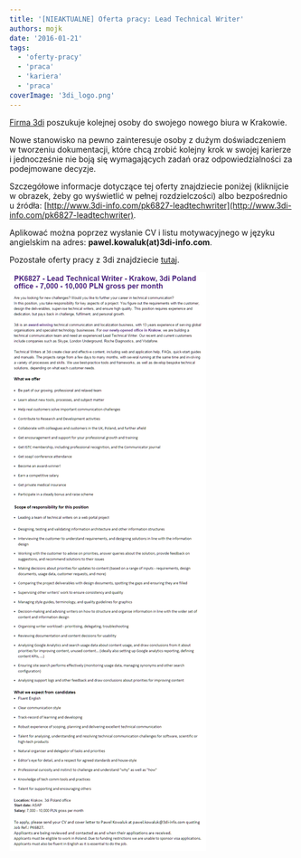 ```yaml
---
title: '[NIEAKTUALNE] Oferta pracy: Lead Technical Writer'
authors: mojk
date: '2016-01-21'
tags:
  - 'oferty-pracy'
  - 'praca'
  - 'kariera'
  - 'praca'
coverImage: '3di_logo.png'
---
```


[Firma 3di](http://www.3di-info.com/) poszukuje kolejnej osoby do swojego nowego
biura w Krakowie.

<!--truncate-->

Nowe stanowisko na pewno zainteresuje osoby z dużym doświadczeniem w tworzeniu
dokumentacji, które chcą zrobić kolejny krok w swojej karierze i jednocześnie
nie boją się wymagających zadań oraz odpowiedzialności za podejmowane decyzje.

Szczegółowe informacje dotyczące tej oferty znajdziecie poniżej (kliknijcie w
obrazek, żeby go wyświetlić w pełnej rozdzielczości) albo bezpośrednio u źródła:
[http://www.3di-info.com/pk6827-leadtechwriter](http://www.3di-info.com/pk6827-leadtechwriter).

Aplikować można poprzez wysłanie CV i listu motywacyjnego w języku angielskim na
adres: **pawel.kowaluk(at)3di-info.com**.

Pozostałe oferty pracy z 3di znajdziecie
[tutaj](http://techwriter.pl/oferty-pracy-technical-writer-senior-technical-writer-project-manager/).

![leadtechwriter_3di](images/leadtechwriter_3di.png)
